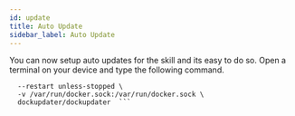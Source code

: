 ```yaml
---
id: update
title: Auto Update
sidebar_label: Auto Update
---
```


You can now setup auto updates for the skill and its easy to do so. Open a terminal on your device and type the following command. 
``` docker run -d --name dockupdater \
  --restart unless-stopped \
  -v /var/run/docker.sock:/var/run/docker.sock \
  dockupdater/dockupdater  ```

